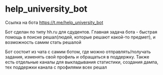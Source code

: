 # help_university_bot
Ссылка на бота https://t.me/help_university_bot

Бот сделан по типу hh.ru для сдудентов. 
Главная задача бота - быстрая помощь в поиске решал(людей, которые решают какой-то предмет), и возможность самим стать решалой

Бот состоит из чата с самим ботом, где можно отправлять/получать задания, изменять свой профиль и обращаться в поддержку. 
Также есть отдельные каналы для выкладывания статистики, создания дампа, тех поддержки канала с профилями всех решал


